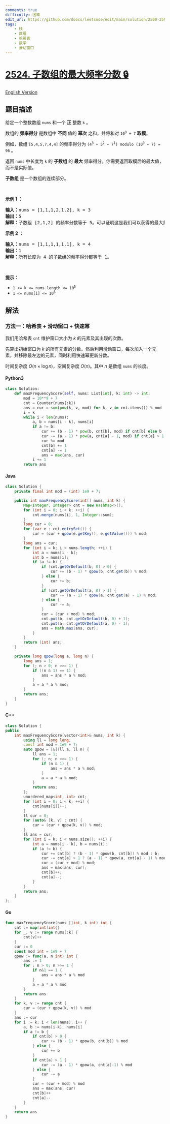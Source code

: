 ```yaml
---
comments: true
difficulty: 困难
edit_url: https://github.com/doocs/leetcode/edit/main/solution/2500-2599/2524.Maximum%20Frequency%20Score%20of%20a%20Subarray/README.md
tags:
    - 栈
    - 数组
    - 哈希表
    - 数学
    - 滑动窗口
---
```


<!-- problem:start -->

# [2524. 子数组的最大频率分数 🔒](https://leetcode.cn/problems/maximum-frequency-score-of-a-subarray)

[English Version](/solution/2500-2599/2524.Maximum%20Frequency%20Score%20of%20a%20Subarray/README_EN.md)

## 题目描述

<!-- description:start -->

<p>给定一个整数数组 <code>nums</code> 和一个 <strong>正</strong> 整数 <code>k</code> 。</p>

<p>数组的 <strong>频率得分</strong> 是数组中 <strong>不同</strong> 值的 <strong>幂次</strong> 之和，并将和对&nbsp;<code>10<sup>9</sup>&nbsp;+ 7</code> <strong>取模</strong>。</p>

<p>例如，数组 <code>[5,4,5,7,4,4]</code> 的频率得分为 <code>(4<sup>3</sup>&nbsp;+ 5<sup>2</sup>&nbsp;+ 7<sup>1</sup>) modulo (10<sup>9</sup>&nbsp;+ 7) = 96</code> 。</p>

<p>返回 <code>nums</code> 中长度为 <code>k</code> 的 <strong>子数组</strong> 的 <strong>最大&nbsp;</strong>频率得分。你需要返回取模后的最大值，而不是实际值。</p>

<p><strong>子数组</strong>&nbsp;是一个数组的连续部分。</p>

<p>&nbsp;</p>

<p><strong class="example">示例 1 ：</strong></p>

<pre>
<b>输入：</b>nums = [1,1,1,2,1,2], k = 3
<b>输出：</b>5
<b>解释：</b>子数组 [2,1,2] 的频率分数等于 5。可以证明这是我们可以获得的最大频率分数。
</pre>

<p><strong class="example">示例 2 ：</strong></p>

<pre>
<b>输入：</b>nums = [1,1,1,1,1,1], k = 4
<b>输出：</b>1
<b>解释：</b>所有长度为 4 的子数组的频率得分都等于 1。
</pre>

<p>&nbsp;</p>

<p><strong>提示：</strong></p>

<ul>
	<li><code>1 &lt;= k &lt;= nums.length &lt;= 10<sup>5</sup></code></li>
	<li><code>1 &lt;= nums[i] &lt;= 10<sup>6</sup></code></li>
</ul>

<!-- description:end -->

## 解法

<!-- solution:start -->

### 方法一：哈希表 + 滑动窗口 + 快速幂

我们用哈希表 `cnt` 维护窗口大小为 $k$ 的元素及其出现的次数。

先算出初始窗口为 $k$ 的所有元素的分数。然后利用滑动窗口，每次加入一个元素，并移除最左边的元素，同时利用快速幂更新分数。

时间复杂度 $O(n \times \log n)$，空间复杂度 $O(n)$。其中 $n$ 是数组 `nums` 的长度。

<!-- tabs:start -->

#### Python3

```python
class Solution:
    def maxFrequencyScore(self, nums: List[int], k: int) -> int:
        mod = 10**9 + 7
        cnt = Counter(nums[:k])
        ans = cur = sum(pow(k, v, mod) for k, v in cnt.items()) % mod
        i = k
        while i < len(nums):
            a, b = nums[i - k], nums[i]
            if a != b:
                cur += (b - 1) * pow(b, cnt[b], mod) if cnt[b] else b
                cur -= (a - 1) * pow(a, cnt[a] - 1, mod) if cnt[a] > 1 else a
                cur %= mod
                cnt[b] += 1
                cnt[a] -= 1
                ans = max(ans, cur)
            i += 1
        return ans
```

#### Java

```java
class Solution {
    private final int mod = (int) 1e9 + 7;

    public int maxFrequencyScore(int[] nums, int k) {
        Map<Integer, Integer> cnt = new HashMap<>();
        for (int i = 0; i < k; ++i) {
            cnt.merge(nums[i], 1, Integer::sum);
        }
        long cur = 0;
        for (var e : cnt.entrySet()) {
            cur = (cur + qpow(e.getKey(), e.getValue())) % mod;
        }
        long ans = cur;
        for (int i = k; i < nums.length; ++i) {
            int a = nums[i - k];
            int b = nums[i];
            if (a != b) {
                if (cnt.getOrDefault(b, 0) > 0) {
                    cur += (b - 1) * qpow(b, cnt.get(b)) % mod;
                } else {
                    cur += b;
                }
                if (cnt.getOrDefault(a, 0) > 1) {
                    cur -= (a - 1) * qpow(a, cnt.get(a) - 1) % mod;
                } else {
                    cur -= a;
                }
                cur = (cur + mod) % mod;
                cnt.put(b, cnt.getOrDefault(b, 0) + 1);
                cnt.put(a, cnt.getOrDefault(a, 0) - 1);
                ans = Math.max(ans, cur);
            }
        }
        return (int) ans;
    }

    private long qpow(long a, long n) {
        long ans = 1;
        for (; n > 0; n >>= 1) {
            if ((n & 1) == 1) {
                ans = ans * a % mod;
            }
            a = a * a % mod;
        }
        return ans;
    }
}
```

#### C++

```cpp
class Solution {
public:
    int maxFrequencyScore(vector<int>& nums, int k) {
        using ll = long long;
        const int mod = 1e9 + 7;
        auto qpow = [&](ll a, ll n) {
            ll ans = 1;
            for (; n; n >>= 1) {
                if (n & 1) {
                    ans = ans * a % mod;
                }
                a = a * a % mod;
            }
            return ans;
        };
        unordered_map<int, int> cnt;
        for (int i = 0; i < k; ++i) {
            cnt[nums[i]]++;
        }
        ll cur = 0;
        for (auto& [k, v] : cnt) {
            cur = (cur + qpow(k, v)) % mod;
        }
        ll ans = cur;
        for (int i = k; i < nums.size(); ++i) {
            int a = nums[i - k], b = nums[i];
            if (a != b) {
                cur += cnt[b] ? (b - 1) * qpow(b, cnt[b]) % mod : b;
                cur -= cnt[a] > 1 ? (a - 1) * qpow(a, cnt[a] - 1) % mod : a;
                cur = (cur + mod) % mod;
                ans = max(ans, cur);
                cnt[b]++;
                cnt[a]--;
            }
        }
        return ans;
    }
};
```

#### Go

```go
func maxFrequencyScore(nums []int, k int) int {
	cnt := map[int]int{}
	for _, v := range nums[:k] {
		cnt[v]++
	}
	cur := 0
	const mod int = 1e9 + 7
	qpow := func(a, n int) int {
		ans := 1
		for ; n > 0; n >>= 1 {
			if n&1 == 1 {
				ans = ans * a % mod
			}
			a = a * a % mod
		}
		return ans
	}
	for k, v := range cnt {
		cur = (cur + qpow(k, v)) % mod
	}
	ans := cur
	for i := k; i < len(nums); i++ {
		a, b := nums[i-k], nums[i]
		if a != b {
			if cnt[b] > 0 {
				cur += (b - 1) * qpow(b, cnt[b]) % mod
			} else {
				cur += b
			}
			if cnt[a] > 1 {
				cur -= (a - 1) * qpow(a, cnt[a]-1) % mod
			} else {
				cur -= a
			}
			cur = (cur + mod) % mod
			ans = max(ans, cur)
			cnt[b]++
			cnt[a]--
		}
	}
	return ans
}
```

<!-- tabs:end -->

<!-- solution:end -->

<!-- problem:end -->
